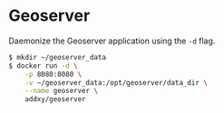 Geoserver
=========

Daemonize the Geoserver application using the `-d` flag.

```bash
$ mkdir ~/geoserver_data
$ docker run -d \
	-p 8080:8080 \
	-v ~/geoserver_data:/opt/geoserver/data_dir \
	--name geoserver \
	addxy/geoserver
```